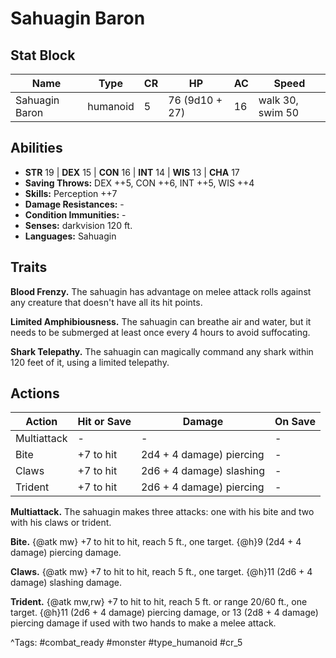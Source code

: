 # Sahuagin Baron

## Stat Block

| Name | Type | CR | HP | AC | Speed |
|------|------|----|----|----|-------|
| Sahuagin Baron | humanoid | 5 | 76 (9d10 + 27) | 16 | walk 30, swim 50 |

## Abilities

- **STR** 19 | **DEX** 15 | **CON** 16 | **INT** 14 | **WIS** 13 | **CHA** 17
- **Saving Throws:** DEX ++5, CON ++6, INT ++5, WIS ++4  
- **Skills:** Perception ++7  
- **Damage Resistances:** -  
- **Condition Immunities:** -  
- **Senses:** darkvision 120 ft.  
- **Languages:** Sahuagin

## Traits

**Blood Frenzy.** The sahuagin has advantage on melee attack rolls against any creature that doesn't have all its hit points.

**Limited Amphibiousness.** The sahuagin can breathe air and water, but it needs to be submerged at least once every 4 hours to avoid suffocating.

**Shark Telepathy.** The sahuagin can magically command any shark within 120 feet of it, using a limited telepathy.


## Actions

| Action | Hit or Save | Damage | On Save |
|--------|--------------|--------|----------|
| Multiattack | - | - | - |
| Bite | +7 to hit | 2d4 + 4 damage) piercing | - |
| Claws | +7 to hit | 2d6 + 4 damage) slashing | - |
| Trident | +7 to hit | 2d6 + 4 damage) piercing | - |

**Multiattack.** The sahuagin makes three attacks: one with his bite and two with his claws or trident.

**Bite.** {@atk mw} +7 to hit to hit, reach 5 ft., one target. {@h}9 (2d4 + 4 damage) piercing damage.

**Claws.** {@atk mw} +7 to hit to hit, reach 5 ft., one target. {@h}11 (2d6 + 4 damage) slashing damage.

**Trident.** {@atk mw,rw} +7 to hit to hit, reach 5 ft. or range 20/60 ft., one target. {@h}11 (2d6 + 4 damage) piercing damage, or 13 (2d8 + 4 damage) piercing damage if used with two hands to make a melee attack.


^Tags: #combat_ready #monster #type_humanoid #cr_5